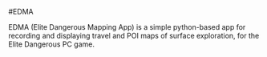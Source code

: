 #EDMA

EDMA (Elite Dangerous Mapping App) is a simple python-based app for recording and displaying travel and POI maps of surface exploration, for the Elite Dangerous PC game.
